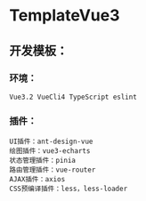 # TemplateVue3

## 开发模板：

### 环境：

```
Vue3.2 VueCli4 TypeScript eslint
```

### 插件：

```
UI插件：ant-design-vue
绘图插件：vue3-echarts
状态管理插件：pinia
路由管理插件：vue-router
AJAX插件：axios
CSS预编译插件：less，less-loader
```

